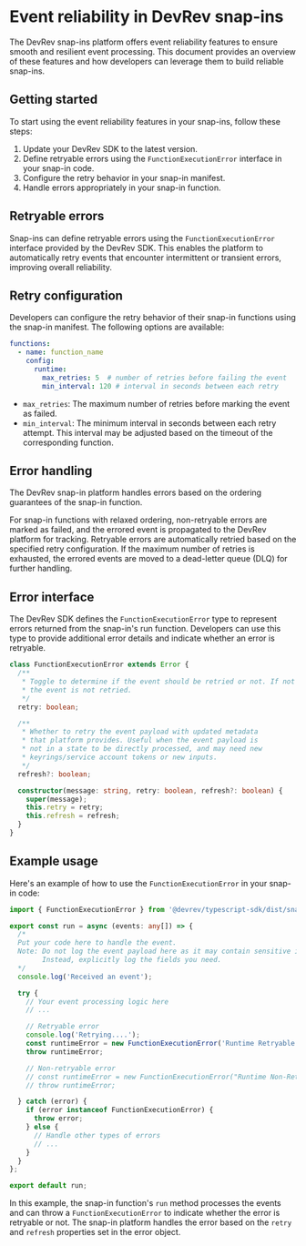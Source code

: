 # Event reliability in DevRev snap-ins

The DevRev snap-ins platform offers event reliability features to ensure smooth and resilient event processing. This document provides an overview of these features and how developers can leverage them to build reliable snap-ins.

## Getting started

To start using the event reliability features in your snap-ins, follow these steps:

1. Update your DevRev SDK to the latest version.
2. Define retryable errors using the `FunctionExecutionError` interface in your snap-in code.
3. Configure the retry behavior in your snap-in manifest.
4. Handle errors appropriately in your snap-in function.

## Retryable errors

Snap-ins can define retryable errors using the `FunctionExecutionError` interface provided by the DevRev SDK. This enables the platform to automatically retry events that encounter intermittent or transient errors, improving overall reliability.

## Retry configuration

Developers can configure the retry behavior of their snap-in functions using the snap-in manifest. The following options are available:

```yaml
functions:
  - name: function_name
    config:
      runtime:
        max_retries: 5  # number of retries before failing the event
        min_interval: 120 # interval in seconds between each retry
```

* `max_retries`: The maximum number of retries before marking the event as failed.
* `min_interval`: The minimum interval in seconds between each retry attempt. This interval may be adjusted based on the timeout of the corresponding function.

## Error handling

The DevRev snap-in platform handles errors based on the ordering guarantees of the snap-in function.

For snap-in functions with relaxed ordering, non-retryable errors are marked as failed, and the errored event is propagated to the DevRev platform for tracking. Retryable errors are automatically retried based on the specified retry configuration. If the maximum number of retries is exhausted, the errored events are moved to a dead-letter queue (DLQ) for further handling.

## Error interface

The DevRev SDK defines the `FunctionExecutionError` type to represent errors returned from the snap-in's run function. Developers can use this type to provide additional error details and indicate whether an error is retryable.

```typescript
class FunctionExecutionError extends Error {
  /**
   * Toggle to determine if the event should be retried or not. If not set or set to false,
   * the event is not retried.
   */
  retry: boolean;

  /**
   * Whether to retry the event payload with updated metadata
   * that platform provides. Useful when the event payload is
   * not in a state to be directly processed, and may need new
   * keyrings/service account tokens or new inputs.
   */
  refresh?: boolean;

  constructor(message: string, retry: boolean, refresh?: boolean) {
    super(message);
    this.retry = retry;
    this.refresh = refresh;
  }
}
```

## Example usage

Here's an example of how to use the `FunctionExecutionError` in your snap-in code:

```typescript
import { FunctionExecutionError } from '@devrev/typescript-sdk/dist/snap-ins/types';

export const run = async (events: any[]) => {
  /*
  Put your code here to handle the event.
  Note: Do not log the event payload here as it may contain sensitive information.
        Instead, explicitly log the fields you need.
  */
  console.log('Received an event');

  try {
    // Your event processing logic here
    // ...

    // Retryable error
    console.log('Retrying....');
    const runtimeError = new FunctionExecutionError('Runtime Retryable Error', true, false);
    throw runtimeError;

    // Non-retryable error
    // const runtimeError = new FunctionExecutionError("Runtime Non-Retryable Error", false, false);
    // throw runtimeError;

  } catch (error) {
    if (error instanceof FunctionExecutionError) {
      throw error;
    } else {
      // Handle other types of errors
      // ...
    }
  }
};

export default run;
```

In this example, the snap-in function's `run` method processes the events and can throw a `FunctionExecutionError` to indicate whether the error is retryable or not. The snap-in platform handles the error based on the `retry` and `refresh` properties set in the error object.